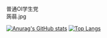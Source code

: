 <!---
- 👋 Hi, I’m @Sean-163
- 👀 I’m interested in ...
- 🌱 I’m currently learning ...
- 💞️ I’m looking to collaborate on ...
- 📫 How to reach me ...

Sean-163/Sean-163 is a ✨ special ✨ repository because its `README.md` (this file) appears on your GitHub profile.
You can click the Preview link to take a look at your changes.
--->
普通OI学生党   
蒟蒻.jpg


[![Anurag's GitHub stats](https://github-readme-stats.vercel.app/api?username=sean-163)](https://github.com/anuraghazra/github-readme-stats&theme=onedark)
[![Top Langs](https://github-readme-stats.vercel.app/api/top-langs/?username=sean-163&layout=compact)](https://github.com/anuraghazra/github-readme-stats)

